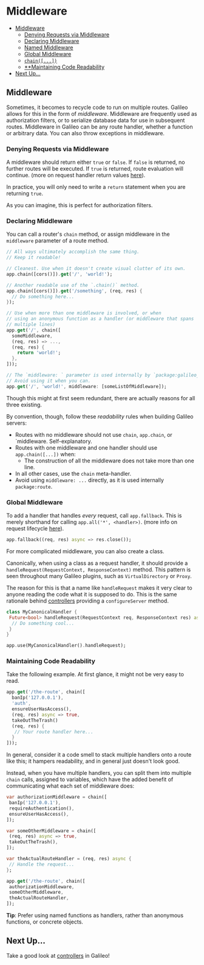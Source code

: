 # Middleware

* [Middleware](middleware.md#middleware)
  * [Denying Requests via Middleware](middleware.md#denying-requests-via-middleware)
  * [Declaring Middleware](middleware.md#declaring-middleware)
  * [Named Middleware](middleware.md#named-middleware)
  * [Global Middleware](middleware.md#global-middleware)
  * [`chain([...])`](middleware.md#chain)
  * [**Maintaining Code Readability](middleware.md#maintaining-code-readability)
* [Next Up...](middleware.md#next-up)

## Middleware

Sometimes, it becomes to recycle code to run on multiple routes. Galileo allows for this in the form of _middleware_. Middleware are frequently used as authorization filters, or to serialize database data for use in subsequent routes. Middleware in Galileo can be any route handler, whether a function or arbitrary data. You can also throw exceptions in middleware.

### Denying Requests via Middleware

A middleware should return either `true` or `false`. If `false` is returned, no further routes will be executed. If `true` is returned, route evaluation will continue. \(more on request handler return values [here](requests-and-responses.md#return-values)\).

In practice, you will only need to write a `return` statement when you are returning `true`.

As you can imagine, this is perfect for authorization filters.

### Declaring Middleware

You can call a router's `chain` method, or assign middleware in the `middleware` parameter of a route method.

```dart
// All ways ultimately accomplish the same thing.
// Keep it readable!

// Cleanest. Use when it doesn't create visual clutter of its own.
app.chain([cors()]).get('/', 'world!');

// Another readable use of the `.chain()` method.
app.chain([cors()]).get('/something', (req, res) {
  // Do something here...
});

// Use when more than one middleware is involved, or when
// using an anonymous function as a handler (or middleware that spans
// multiple lines)
app.get('/', chain([
  someMiddleware,
  (req, res) => ...,
  (req, res) {
    return 'world!';
  },
]));

// The `middleware: ` parameter is used internally by `package:galileo_route`.
// Avoid using it when you can.
app.get('/', 'world!', middleware: [someListOfMiddleware]);
```

Though this might at first seem redundant, there are actually reasons for all three existing.

By convention, though, follow these *readability* rules when building Galileo servers:
* Routes with no middleware should not use `chain`, `app.chain`, or `middleware. Self-explanatory.
* Routes with one middleware and one handler should use `app.chain([...])` when:
  * The construction of all the middleware does not take more than one line.
* In all other cases, use the `chain` meta-handler.
* Avoid using `middleware: ...` directly, as it is used internally `package:route`.

### Global Middleware

To add a handler that handles *every* request, call `app.fallback`.
This is merely shorthand for calling `app.all('*', <handler>)`. 
\(more info on request lifecycle [here](request-lifecycle.md)\). 

```dart
app.fallback((req, res) async => res.close());
```

For more complicated middleware, you can also create a class.

Canonically, when using a class as a request handler, it should provide a `handleRequest(RequestContext, ResponseContext)` method. This pattern is seen throughout many Galileo plugins, such as `VirtualDirectory` or `Proxy`.

The reason for this is that a name like `handleRequest` makes it very clear to anyone reading the code what it is supposed to do.
This is the same rationale behind [controllers](controllers.md) providing a `configureServer` method.

```dart
class MyCanonicalHandler {
 Future<bool> handleRequest(RequestContext req, ResponseContext res) async {
  // Do something cool...
 }
}

app.use(MyCanonicalHandler().handleRequest);
```

### Maintaining Code Readability

Take the following example. At first glance, it might not be very easy to read.

```dart
app.get('/the-route', chain([
  banIp('127.0.0.1'),
  'auth',
  ensureUserHasAccess(),
  (req, res) async => true,
  takeOutTheTrash()
  (req, res) {
   // Your route handler here...
  }
]));
```

In general, consider it a code smell to stack multiple handlers onto a route like this; it hampers readability,
and in general just doesn't look good.

Instead, when you have multiple handlers, you can split them into multiple `chain` calls, assigned to variables,
which have the added benefit of communicating what each set of middleware does:

```dart
var authorizationMiddleware = chain([
 banIp('127.0.0.1'),
 requireAuthentication(),
 ensureUserHasAccess(),
]);

var someOtherMiddleware = chain([
 (req, res) async => true,
 takeOutTheTrash(),
]);

var theActualRouteHandler = (req, res) async {
 // Handle the request...
};

app.get('/the-route', chain([
 authorizationMiddleware,
 someOtherMiddleware,
 theActualRouteHandler,
]);

```

**Tip**: Prefer using named functions as handlers, rather than anonymous functions, or concrete objects.

## Next Up...

Take a good look at [controllers](controllers.md) in Galileo!

